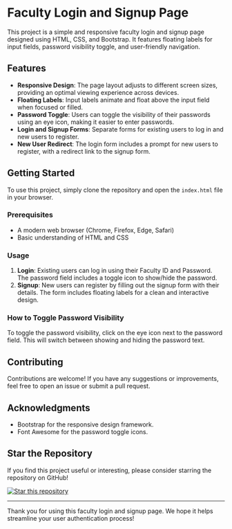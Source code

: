 # Faculty Login and Signup Page

This project is a simple and responsive faculty login and signup page designed using HTML, CSS, and Bootstrap. It features floating labels for input fields, password visibility toggle, and user-friendly navigation.

## Features

- **Responsive Design**: The page layout adjusts to different screen sizes, providing an optimal viewing experience across devices.
- **Floating Labels**: Input labels animate and float above the input field when focused or filled.
- **Password Toggle**: Users can toggle the visibility of their passwords using an eye icon, making it easier to enter passwords.
- **Login and Signup Forms**: Separate forms for existing users to log in and new users to register.
- **New User Redirect**: The login form includes a prompt for new users to register, with a redirect link to the signup form.

## Getting Started

To use this project, simply clone the repository and open the `index.html` file in your browser.

### Prerequisites

- A modern web browser (Chrome, Firefox, Edge, Safari)
- Basic understanding of HTML and CSS

### Usage

1. **Login**: Existing users can log in using their Faculty ID and Password. The password field includes a toggle icon to show/hide the password.
2. **Signup**: New users can register by filling out the signup form with their details. The form includes floating labels for a clean and interactive design.

### How to Toggle Password Visibility

To toggle the password visibility, click on the eye icon next to the password field. This will switch between showing and hiding the password text.

## Contributing

Contributions are welcome! If you have any suggestions or improvements, feel free to open an issue or submit a pull request.

## Acknowledgments

- Bootstrap for the responsive design framework.
- Font Awesome for the password toggle icons.

## Star the Repository

If you find this project useful or interesting, please consider starring the repository on GitHub!

[![Star this repository](https://img.shields.io/github/stars/yourusername/yourrepository.svg?style=social)](https://github.com/yourusername/yourrepository)

---

Thank you for using this faculty login and signup page. We hope it helps streamline your user authentication process!
